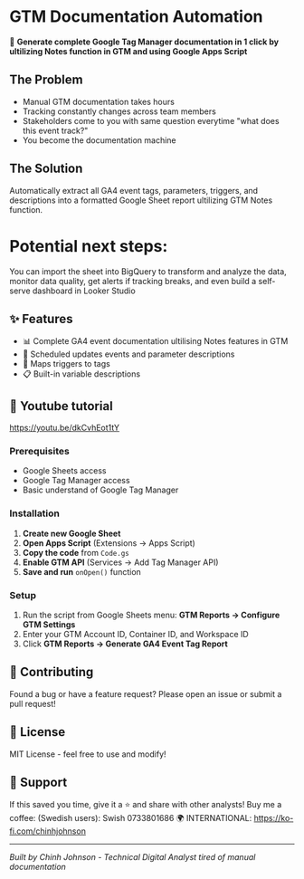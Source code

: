 # GTM Documentation Automation

🚀 **Generate complete Google Tag Manager documentation in 1 click by ultilizing Notes function in GTM and using Google Apps Script**

## The Problem
- Manual GTM documentation takes hours
- Tracking constantly changes across team members
- Stakeholders come to you with same question everytime "what does this event track?"
- You become the documentation machine

## The Solution
Automatically extract all GA4 event tags, parameters, triggers, and descriptions into a formatted Google Sheet report ultilizing GTM Notes function.

# Potential next steps:
You can import the sheet into BigQuery to transform and analyze the data, monitor data quality, get alerts if tracking breaks, and even build a self-serve dashboard in Looker Studio

## ✨ Features
- 📊 Complete GA4 event documentation ultilising Notes features in GTM
- 🔄 Scheduled updates events and parameter descriptions
- 🎯 Maps triggers to tags
- 📋 Built-in variable descriptions

## 📸 Youtube tutorial
https://youtu.be/dkCvhEot1tY

### Prerequisites
- Google Sheets access
- Google Tag Manager access
- Basic understand of Google Tag Manager

### Installation
1. **Create new Google Sheet**
2. **Open Apps Script** (Extensions → Apps Script)
3. **Copy the code** from `Code.gs`
4. **Enable GTM API** (Services → Add Tag Manager API)
5. **Save and run** `onOpen()` function

### Setup
1. Run the script from Google Sheets menu: **GTM Reports → Configure GTM Settings**
2. Enter your GTM Account ID, Container ID, and Workspace ID
3. Click **GTM Reports → Generate GA4 Event Tag Report**


## 🤝 Contributing
Found a bug or have a feature request? Please open an issue or submit a pull request!

## 📄 License
MIT License - feel free to use and modify!

## 🙏 Support
If this saved you time, give it a ⭐ and share with other analysts!
Buy me a coffee: 
(Swedish users): Swish 0733801686
🌍 INTERNATIONAL: https://ko-fi.com/chinhjohnson

---
*Built by Chinh Johnson - Technical Digital Analyst tired of manual documentation*
